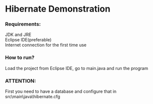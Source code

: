 # Hibernate Demonstration
 
 ### Requirements:
 
 JDK and JRE  
 Eclipse IDE(preferable)                                                                                                                         
 Internet connection for the first time use 
 
 ### How to run?
 
 Load the project from Eclipse IDE, go to main.java and run the program
 
 ### ATTENTION:                    
 First you need to have a database and configure that in src\main\java\hibernate.cfg
